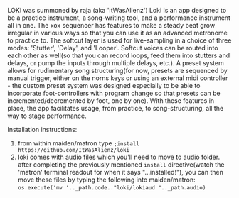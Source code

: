 LOKI was summoned by raja (aka 'ItWasAlienz')
Loki is an app designed to be a practice instrument, a song-writing tool, and a performance instrument all in one. 
The xox sequencer has features to make a steady beat grow irregular in various ways so that you can use it as an advanced metronome to practice to. 
The softcut layer is used for live-sampling in a choice of three modes: 'Stutter', 'Delay', and 'Looper'. 
Softcut voices can be routed into each other as well(so that you can record loops, feed them into stutters and delays, or pump the inputs through multiple delays, etc.).
A preset system allows for rudimentary song structuring(for now, presets are sequenced by manual trigger, either on the norns keys or using an external midi controller - 
the custom preset system was designed especially to be able to incorporate foot-controllers with program change so that presets can be incremented/decremented by foot, one by one).
With these features in place, the app facilitates usage, from practice, to song-structuring, all the way to stage performance.

Installation instructions:
1) from within maiden/matron type `;install https://github.com/ItWasAlienz/loki`
2) loki comes with audio files which you'll need to move to audio folder. after completing the previously mentioned `install` directive(watch the 'matron' terminal readout for when it says "...installed!"), you can then move these files by typing the following
into maiden/matron: `os.execute('mv '.._path.code.."loki/lokiaud ".._path.audio)`

